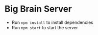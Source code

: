 # Big Brain Server

- Run `npm install` to install dependencies
- Run `npm start` to start the server
